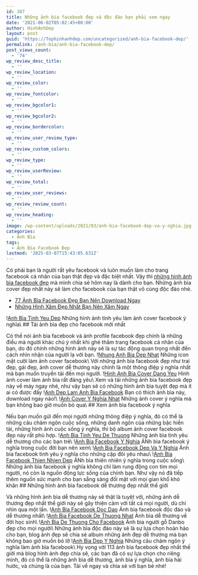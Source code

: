 ```yaml
---
id: 307
title: Những ảnh bìa facebook đẹp và độc đáo bạn phải xem ngay
date: '2021-06-02T05:02:45+00:00'
author: HinhAnhDep
layout: post
guid: 'https://Tophinhanhdep.com/uncategorized/anh-bia-facebook-dep/'
permalink: /anh-bia/anh-bia-facebook-dep/
post_views_count:
  - '74'
wp_review_desc_title:
  - ''
wp_review_location:
  - ''
wp_review_color:
  - ''
wp_review_fontcolor:
  - ''
wp_review_bgcolor1:
  - ''
wp_review_bgcolor2:
  - ''
wp_review_bordercolor:
  - ''
wp_review_user_review_type:
  - ''
wp_review_custom_colors:
  - ''
wp_review_type:
  - ''
wp_review_userReview:
  - ''
wp_review_total:
  - ''
wp_review_user_reviews:
  - ''
wp_review_review_count:
  - ''
wp_review_heading:
  - ''
image: /wp-content/uploads/2021/03/anh-bia-facebook-dep-va-y-nghia.jpg
categories:
  - Ảnh Bìa
tags:
  - Ảnh Bìa Facebook Đẹp
lastmod: '2025-03-07T15:43:05.631Z'
---
```

Có phải bạn là người rất yêu facebook và luôn muốn làm cho trang facebook cá nhân của bạn thật đẹp và đặc biệt nhất. Vậy thì [những hình ảnh bìa facebook đẹp](https://tophinhanhdep.com/anh-bia-dep/anh-bia-facebook-dep/) mà mình chia sẻ hôm nay là dành cho bạn. Những ảnh bìa cover đẹp nhất này sẽ làm cho facebook của bạn thật vô cùng độc đáo nhé.

- [77 Ảnh Bìa Facebook Đẹp Bạn Nên Download Ngay](https://tophinhanhdep.com/anh-bia-dep/anh-bia-facebook-dep-nen-download/)
- [Những Hình Xăm Đẹp Nhất Bạn Nên Xăm Ngay](https://tophinhanhdep.com/hinh-xam-dep/nhung-hinh-xam-dep-nhat/)

\![Anh Bia Tinh Yeu Dep](https://tophinhanhdep.com/wp-content/uploads/2021/03/anh-bia-tinh-yeu-dep-300x111.jpg) Những hình ảnh tình yêu làm ảnh cover facebook ý nghĩa\ ## Tải ảnh bìa đẹp cho facebook mới nhất

Có thế nói ảnh bìa facebook và ảnh profile facebook đẹp chính là những điều mà người khác chú ý nhất khi ghé thăm trang facebook cá nhân của bạn, do đó chính những hình ảnh này sẽ là sự tác động quan trọng nhất đến cách nhìn nhận của người lạ với bạn. \![Nhung Anh Bia Dep Nhat](https://tophinhanhdep.com/wp-content/uploads/2021/03/nhung-anh-bia-dep-nhat-300x111.jpg) Những icon mặt cười làm ảnh cover facebook\ Với những ảnh bìa facebook đẹp như trai đẹp, gái đẹp, ảnh cover dễ thương này chính là một thông điệp ý nghĩa nhất mà bạn muốn truyền tải đến mọi người. \![Hinh Anh Bia Cover Dang Yeu](https://tophinhanhdep.com/wp-content/uploads/2021/03/hinh-anh-bia-cover-dang-yeu-300x111.jpg) Hình ảnh cover làm ảnh bìa rất đáng yêu\ Xem và tải những ảnh bìa facebook đẹp này về máy ngay nhé, như vậy bạn sẽ có những hình ảnh bìa tuyệt đẹp mà ít ai có được đấy \![Anh Dep Lam Anh Bia Facebook](https://tophinhanhdep.com/wp-content/uploads/2021/03/anh-dep-lam-anh-bia-facebook-300x111.jpg) Bạn có thích ảnh bìa này, download ngay nào!\ \![Anh Cover Y Nghia Nhat](https://tophinhanhdep.com/wp-content/uploads/2021/03/anh-cover-y-nghia-nhat-300x111.jpg) Những ảnh cover ý nghĩa mà bạn không bao giờ muốn bỏ qua\ ## Xem ảnh bìa facebook ý nghĩa

Nếu bạn muốn gửi đến mọi người những thông điệp ý nghĩa, đó có thể là những câu châm ngôn cuộc sống, những danh ngôn của những bậc hiền tài, những hình ảnh cuộc sống ý nghĩa, thì bộ album ảnh cover facebook đẹp này rất phù hợp. \![Anh Bia Tinh Yeu De Thuong](https://tophinhanhdep.com/wp-content/uploads/2021/03/anh-bia-tinh-yeu-de-thuong-300x111.jpg) Những ảnh bìa tình yêu dễ thương cho các bạn trẻ\ \![Anh Bia Facebook Y Nghia](https://tophinhanhdep.com/wp-content/uploads/2021/03/anh-bia-facebook-y-nghia-300x111.jpg) ẢNh bìa facebook ý nghĩa trong cuộc đời bạn nên xem\ \![Anh Bia Facebook Dep Va Y Nghia](https://tophinhanhdep.com/wp-content/uploads/2021/03/anh-bia-facebook-dep-va-y-nghia-300x111.jpg) Ảnh bìa facebook tình yêu ý nghĩa cho những cặp đôi yêu nhau\ \![Anh Bia Facebook Thien Nhien Dep](https://tophinhanhdep.com/wp-content/uploads/2021/03/anh-bia-facebook-thien-nhien-dep-300x111.jpg) ẢNh bìa thiên nhiên ý nghĩa trong cuộc sống\ Những ảnh bìa facebook ý nghĩa không chỉ làm rung động con tim mọi người, nó còn là nguồn động lực sống của chính bạn. Như vậy nó đã tiếp thêm nguồn sức mạnh cho bạn sẵng sàng đối mặt với mọi gian khổ khó khăn ## Những hình ảnh bìa facebook dễ thương đẹp nhất thế giới

Và những hình ảnh bìa dễ thương này sẽ thật là tuyệt vời, những ảnh dễ thương đẹp nhất thế giới này sẽ gây thiện cảm với tất cả mọi người, dù chỉ nhìn qua một lần. \![Anh Bia Facebook Doc Dao](https://tophinhanhdep.com/wp-content/uploads/2021/03/anh-bia-facebook-doc-dao-300x111.jpg) Ảnh bìa facebook độc đáo và dễ thương nhất\ \![Anh Bia Facebook De Thuong Nhat](https://tophinhanhdep.com/wp-content/uploads/2021/03/anh-bia-facebook-de-thuong-nhat-300x111.jpg) Ảnh bìa dễ thương về đời học sinh\ \![Anh Bia De Thuong Cho Facebook](https://tophinhanhdep.com/wp-content/uploads/2021/03/anh-bia-de-thuong-cho-facebook-300x111.jpg) Ảnh bìa người gỗ Danbo đẹp cho mọi người\ Những ảnh bìa độc đáo này sẽ là sự lựa chọn hoàn hảo cho bạn, blog ảnh đẹp sẽ chia sẻ album những ảnh đẹp dễ thương mà bạn không bao giờ muốn bỏ lỡ \![Anh Bia Dep Y Nghia](https://tophinhanhdep.com/wp-content/uploads/2021/03/anh-bia-dep-y-nghia-300x111.jpg) Những câu châm ngôn ý nghĩa làm ảnh bìa facebook\ Hy vọng với 113 ảnh bìa facebook đẹp nhất thế giới mà blog hình ảnh đẹp chia sẽ, các bạn đã có sự lựa chọn cho riêng mình, đó có thể là những ảnh bìa dễ thương, ảnh bìa ý nghĩa, ảnh bìa hài hước, và chúng là của bạn. Tải về ngay và chia sẻ với bạn bè nhé!
